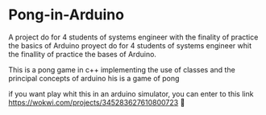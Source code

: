 # Pong-in-Arduino
A project do for 4 students of systems engineer with the finality of practice the basics of Arduino proyect do for 4 students of systems engineer whit the finallity of practice the bases of Arduino.

This is a pong game in c++ implementing the use of classes and the principal concepts of arduino his is a game of pong 

if you want play whit this in an arduino simulator, you can enter to this link
https://wokwi.com/projects/345283627610800723
🐰
